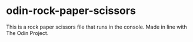 # odin-rock-paper-scissors

This is a rock paper scissors file that runs in the console.
Made in line with The Odin Project.